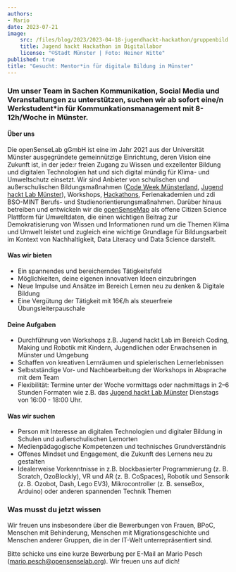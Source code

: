 ```yaml
---
authors:
- Mario
date: 2023-07-21
image:
    src: /files/blog/2023/2023-04-18-jugendhackt-hackathon/gruppenbild.jpeg
    title: Jugend hackt Hackathon im Digitallabor
    license: "©Stadt Münster | Foto: Heiner Witte"
published: true
title: "Gesucht: Mentor*in für digitale Bildung in Münster"
---
```

### Um unser Team in Sachen Kommunikation, Social Media und Veranstaltungen zu unterstützen, suchen wir ab sofort eine/n Werkstudent*in für Kommunkationsmanagement mit 8-12h/Woche in Münster.

#### Über uns
Die openSenseLab gGmbH ist eine im Jahr 2021 aus der Universität Münster ausgegründete gemeinnützige Einrichtung, deren Vision eine Zukunft ist, in der jede:r freien Zugang zu Wissen und exzellenter Bildung und digitalen Technologien hat und sich digital mündig für Klima- und Umweltschutz einsetzt. Wir sind Anbieter von schulischen und außerschulischen Bildungsmaßnahmen ([Code Week Münsterland](https://opensenselab.org/projekte/codeweek/), [Jugend hackt Lab Münster](https://opensenselab.org/projekte/jugendhackt/)), Workshops, [Hackathons](https://opensenselab.org/projekte/jugendhackt_hackathon/), Ferienakademien und zdi BSO-MINT Berufs- und Studienorientierungsmaßnahmen. Darüber hinaus betreiben und entwickeln wir die [openSenseMap](https://opensensemap.org) als offene Citizen Science Plattform für Umweltdaten, die einen wichtigen Beitrag zur Demokratisierung von Wissen und Informationen rund um die Themen Klima und Umwelt leistet und zugleich eine wichtige Grundlage für Bildungsarbeit im Kontext von Nachhaltigkeit, Data Literacy und Data Science darstellt.

#### Was wir bieten
- Ein spannendes und bereicherndes Tätigkeitsfeld
- Möglichkeiten, deine eigenen innovativen Ideen einzubringen
- Neue Impulse und Ansätze im Bereich Lernen neu zu denken & Digitale Bildung
- Eine Vergütung der Tätigkeit mit 16€/h als steuerfreie Übungsleiterpauschale


#### Deine Aufgaben
- Durchführung von Workshops z.B. Jugend hackt Lab im Bereich Coding, Making und Robotik mit Kindern, Jugendlichen oder Erwachsenen in Münster und Umgebung
- Schaffen von kreativen Lernräumen und spielerischen Lernerlebnissen
- Selbstständige Vor- und Nachbearbeitung der Workshops in Absprache mit dem Team
- Flexibilität: Termine unter der Woche vormittags oder nachmittags in 2–6 Stunden Formaten wie z.B. das [Jugend hackt Lab Münster](https://opensenselab.org/projekte/jugendhackt/) Dienstags von 16:00 - 18:00 Uhr.


#### Was wir suchen
- Person mit Interesse an digitalen Technologien und digitaler Bildung in Schulen und außerschulischen Lernorten
- Medienpädagogische Kompetenzen und technisches Grundverständnis 
- Offenes Mindset und Engagement, die Zukunft des Lernens neu zu gestalten
- Idealerweise Vorkenntnisse in z.B. blockbasierter Programmierung (z. B. Scratch, OzoBlockly), VR und AR (z. B. CoSpaces), Robotik und Sensorik (z. B. Ozobot, Dash, Lego EV3),    Mikrocontroller (z. B. senseBox, Arduino) oder anderen spannenden Technik Themen


### Was musst du jetzt wissen
Wir freuen uns insbesondere über die Bewerbungen von Frauen, BPoC, Menschen mit Behinderung, Menschen mit Migrationsgeschichte und Menschen anderer Gruppen, die in der IT-Welt unterrepräsentiert sind.

Bitte schicke uns eine kurze Bewerbung per E-Mail an Mario Pesch (mario.pesch@opensenselab.org). Wir freuen uns auf dich!